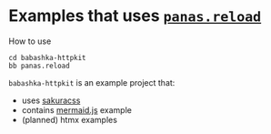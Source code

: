 # Examples that uses [`panas.reload`][1]

How to use

```
cd babashka-httpkit
bb panas.reload
```

`babashka-httpkit` is an example project that:
- uses [sakuracss](https://github.com/oxalorg/sakura)
- contains [mermaid.js](https://mermaid.js.org/) example
- (planned) htmx examples

[1]: https://github.com/keychera/panas.reload